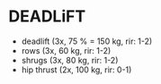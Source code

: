 # DEADLiFT
* deadlift (3x, 75 % = 150 kg, rir: 1-2)
* rows (3x, 60 kg, rir: 1-2)
* shrugs (3x, 80 kg, rir: 1-2)
* hip thrust (2x, 100 kg, rir: 0-1)
